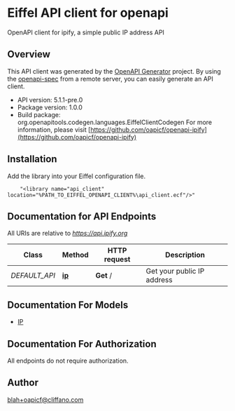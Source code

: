 # Eiffel API client for openapi

OpenAPI client for ipify, a simple public IP address API

## Overview
This API client was generated by the [OpenAPI Generator](https://openapi-generator.tech) project.  By using the [openapi-spec](https://openapis.org) from a remote server, you can easily generate an API client.

- API version: 5.1.1-pre.0
- Package version: 1.0.0
- Build package: org.openapitools.codegen.languages.EiffelClientCodegen
For more information, please visit [https://github.com/oapicf/openapi-ipify](https://github.com/oapicf/openapi-ipify)

## Installation
Add the library into your Eiffel configuration file.
```
    "<library name="api_client" location="%PATH_TO_EIFFEL_OPENAPI_CLIENT%\api_client.ecf"/>"
```

## Documentation for API Endpoints

All URIs are relative to *https://api.ipify.org*

Class | Method | HTTP request | Description
------------ | ------------- | ------------- | -------------
*DEFAULT_API* | [**ip**](docs/DEFAULT_API.md#ip) | **Get** / | Get your public IP address


## Documentation For Models

 - [IP](docs/IP.md)


## Documentation For Authorization

 All endpoints do not require authorization.


## Author

blah+oapicf@cliffano.com

